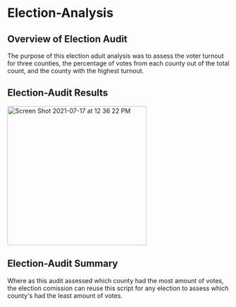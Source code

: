 # Election-Analysis
## Overview of Election Audit
The purpose of this election aduit analysis was to assess the voter turnout for three counties, the percentage of votes from each county out of the total count, and the county with the highest turnout.

## Election-Audit Results
<img width="316" alt="Screen Shot 2021-07-17 at 12 36 22 PM" src="https://user-images.githubusercontent.com/86024512/126043733-f2d4b144-f2f3-4f1d-8bed-dfaddbb53ca8.png">


## Election-Audit Summary
Where as this audit assessed which county had the most amount of votes, the election comission can reuse this script for any election to assess which county's had the least amount of votes. 
